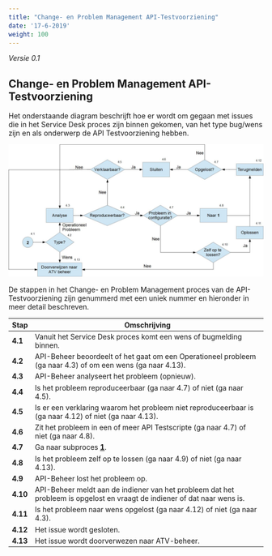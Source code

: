 ```yaml
---
title: "Change- en Problem Management API-Testvoorziening"
date: '17-6-2019'
weight: 100
---
```


*Versie 0.1*

## Change- en Problem Management API-Testvoorziening

Het onderstaande diagram beschrijft hoe er wordt om gegaan met issues die in het Service Desk proces zijn binnen gekomen, van het type bug/wens zijn en als onderwerp de API Testvoorziening hebben.

![Change- en Problem Management API-Beheer](https://github.com/VNG-Realisatie/api-beheer/blob/master/Processen/CR-PR-ATV.jpg)

De stappen in het Change- en Problem Management proces van de API-Testvoorziening zijn genummerd met een uniek nummer en hieronder in meer detail beschreven.

| **Stap** | **Omschrijving** |
| -------- | ---------------- |
| **4.1** | Vanuit het Service Desk proces komt een wens of bugmelding binnen. |
| **4.2** | API-Beheer beoordeelt of het gaat om een Operationeel probleem (ga naar 4.3) of om een wens (ga naar 4.13). |
| **4.3** | API-Beheer analyseert het probleem (opnieuw). |
| **4.4** | Is het probleem reproduceerbaar (ga naar 4.7) of niet (ga naar 4.5). |
| **4.5** | Is er een verklaring waarom het probleem niet reproduceerbaar is (ga naar 4.12) of niet (ga naar 4.13). |
| **4.6** | Zit het probleem in een of meer API Testscripte (ga naar 4.7) of niet (ga naar 4.8). |
| **4.7** | Ga naar subproces [**1**](CR-PR-API-Beheer.md). |
| **4.8** | Is het probleem zelf op te lossen (ga naar 4.9) of niet (ga naar 4.13). |
| **4.9** | API-Beheer lost het probleem op. |
| **4.10** | API-Beheer meldt aan de indiener van het probleem dat het probleem is opgelost en vraagt de indiener of dat naar wens is. |
| **4.11** | Is het probleem naar wens opgelost (ga naar 4.12) of niet (ga naar 4.3). |
| **4.12** | Het issue wordt gesloten. |
| **4.13** | Het issue wordt doorverwezen naar ATV-beheer. |

